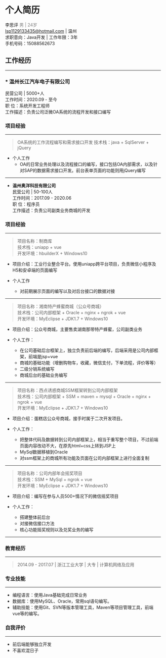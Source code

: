 # 个人简历
李思评  <font color="gray">男 | 24岁 </font>  
lsp1129133435@hotmail.com | 温州  
求职意向：Java开发 | 工作年限：3年  
手机号码：15088562673  
## 工作经历  
---  
###  * **温州长江汽车电子有限公司**  
民营公司 | 5000+人  
工作时间：2020.09 - 至今  
职 位：系统开发工程师  
工作描述：负责公司泛微OA系统的流程开发和接口编写
### 项目经验
---
>OA系统的工作流程编写和需求接口开发 
技术栈：java + SqlServer + jQuery  
* 个人工作
   * OA的日常业务处理以及流程接口的编写，接口包括OA内部需求，以及针对SAP的数据需求接口开发。前台表单页面的功能则用jQuery编写 

---

* **温州奥洋科技有限公司**  
民营公司 | 50-100人  
工作时间：2017.09 - 2020.06  
职 位：程序员  
工作描述：负责公司副类业务商城的开发
### 项目经验
--- 
>项目名称：制商库  
技术栈：uniapp + vue  
开发环境：hbuilderX + Windows10  
* 项目介绍：工业行业整合平台。使用uniapp跨平台项目，负责微信小程序及H5和安卓端的页面编写  
* 个人工作  
   
   * 对前期展示页面的编写以及对后台接口的数据对接
---
>项目名称：湘南特产蜂蜜商城（公众号商城）  
技术栈：公司内部框架 + Oracle + nginx + ngrok + vue  
开发环境：MyEclipse + JDK1.7 + Windows10  
* 项目介绍：公众号商城，主要售卖湖南那带特产蜂蜜，公司副类业务
* 个人工作：
   
   * 在公司基础后台框架上，独立负责前后端的编写，后端采用是公司内部框架，前端是jsp+vue
   * 商城的基础功能（增删购物车，收藏，微信支付，下单流程，评价等等）
   * 二级分销系统编写
   * 商城后台的基础业务编写
---
>项目名称：西点诱惑商城SSM框架转到公司内部框架  
技术栈：公司内部框架 + SSM + maven + mysql + Oracle + nginx + ngrok + vue  
开发环境：MyEclipse + JDK1.7 + Windows10 
* 项目介绍：蛋糕店公众号商城，接手时属于二次开发项目。
* 个人工作：
   
   * 把整体代码及数据转到公司内部框架上，相当于重写整个项目，不过前端页面内容改动不大，在原先html+css上转到JSP上
   * MySql数据移植到Oracle
   * 对ssm框架上的商城所有功能及页面在公司内部框架上进行全面复制
   
---
>项目名称：公司内部年会摇奖项目  
技术栈：SSM + MySql + ngrok + vue  
开发环境：MyEclipse + JDK1.7 + Windows10  
* 项目介绍：编写在参与人员500+情况下的微信摇奖项目
* 个人工作：
   
   * 搭建整体前后台
   * 对接微信接口方法
   * 核心功能摇奖规则以及兑奖业务的编写
   
---
### 教育经历
---
>2014.09 - 2017.07 | 浙江工业大学 | 大专 | 计算机网络及应用

### 专业技能  
---
* 编程语言：使用Java基础完成日常业务
* 数据库：使用MySQL、Oracle，常用sql语句编写。
* 辅助技能：使用Git、SVN等版本管理工具，Maven等项目管理工具，前端vue等的编写。
### 自我评价
---
* 前后端能够独立开发
* 不喜欢混日子
